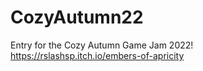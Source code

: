 # CozyAutumn22
Entry for the Cozy Autumn Game Jam 2022!
https://rslashsp.itch.io/embers-of-apricity
